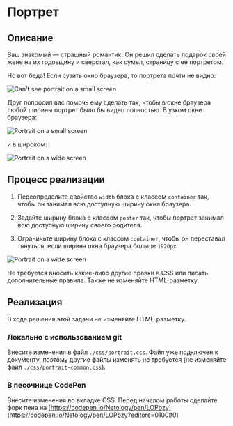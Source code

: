# Портрет

## Описание

Ваш знакомый — страшный романтик. Он решил сделать подарок своей жене на их годовщину и сверстал, как сумел, страницу с ее портретом.

Но вот беда! Если сузить окно браузера, то портрета почти не видно:

![Can't see portrait on a small screen](../../sources/fluid-images-portrait-scroll.png)

Друг попросил вас помочь ему сделать так, чтобы в окне браузера любой ширины портрет было бы видно полностью. В узком окне браузера:

![Portrait on a small screen](../../sources/fluid-images-portrait-target-small.png)

и в широком:

![Portrait on a wide screen](../../sources/fluid-images-portrait-target-widescreen.jpg)

## Процесс реализации

1. Переопределите свойство `width` блока с классом `container` так, чтобы он занимал всю доступную ширину окна браузера.

2. Задайте ширину блока с классом `poster` так, чтобы портрет занимал всю доступную ширину своего родителя.

3. Ограничьте ширину блока с классом `container`, чтобы он переставал тянуться, если ширина окна браузера больше `1920px`:

![Portrait on a wide screen](../../sources/fluid-images-portrait-target-widescreen.jpg)

Не требуется вносить какие-либо другие правки в CSS или писать дополнительные правила. Также не изменяйте HTML-разметку.

## Реализация

В ходе решения этой задачи не изменяйте HTML-разметку.

### Локально с использованием git

Внесите изменения в файл `./css/portrait.css`. Файл уже подключен к документу, поэтому другие файлы изменять не требуется (не изменяйте файл `./css/portrait-common.css`).

### В песочнице CodePen

Внесите изменения во вкладке CSS. Перед началом работы сделайте форк пена на [https://codepen.io/Netology/pen/LOPbzy](https://codepen.io/Netology/pen/LOPbzy?editors=0100#0)
